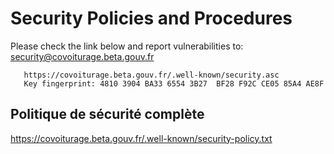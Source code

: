 # Security Policies and Procedures

Please check the link below and report vulnerabilities to: security@covoiturage.beta.gouv.fr

```
   https://covoiturage.beta.gouv.fr/.well-known/security.asc
   Key fingerprint: 4810 3904 BA33 6554 3B27  BF28 F92C CE05 85A4 AE8F
```

## Politique de sécurité complète

https://covoiturage.beta.gouv.fr/.well-known/security-policy.txt
